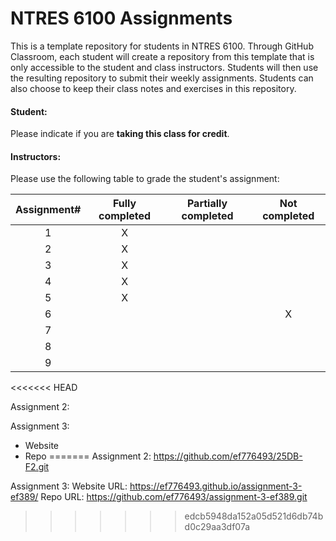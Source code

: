 # NTRES 6100 Assignments

This is a template repository for students in NTRES 6100. Through GitHub Classroom, each student will create a repository from this template that is only accessible to the student and class instructors. Students will then use the resulting repository to submit their weekly assignments. Students can also choose to keep their class notes and exercises in this repository.

#### Student:

Please indicate if you are **taking this class for credit**.

#### Instructors:

Please use the following table to grade the student's assignment:

| Assignment# | Fully completed | Partially completed | Not completed |
|:-----------:|:---------------:|:-------------------:|:-------------:|
|      1      |        X         |                     |               |
|      2      |         X        |                     |               |
|      3      |         X        |                     |               |
|      4      |          X       |                     |               |
|      5      |         X        |                     |               |
|      6      |                 |                     |       X        |
|      7      |                 |                     |               |
|      8      |                 |                     |               |
|      9      |                 |                     |               |

<<<<<<< HEAD


Assignment 2:

Assignment 3: 
- Website
- Repo
=======
Assignment 2: https://github.com/ef776493/25DB-F2.git


Assignment 3: Website URL:  https://ef776493.github.io/assignment-3-ef389/
              Repo URL:     https://github.com/ef776493/assignment-3-ef389.git
>>>>>>> edcb5948da152a05d521d6db74bd0c29aa3df07a
